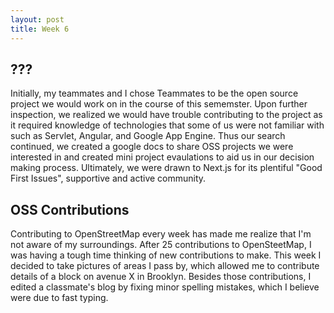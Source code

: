 ```yaml
---
layout: post
title: Week 6
---
```


??? 
---
Initially, my teammates and I chose Teammates to be the open source project we would work on in the course of this sememster. Upon further inspection, we realized we would have trouble contributing to the project as it required knowledge of technologies that some of us were not familiar with such as Servlet, Angular, and Google App Engine. Thus our search continued, we created a google docs to share OSS projects we were interested in and created mini project evaulations to aid us in our decision making process. Ultimately, we were drawn to Next.js for its plentiful "Good First Issues", supportive and active community. 

OSS Contributions
---
Contributing to OpenStreetMap every week has made me realize that I'm not aware of my surroundings. After 25 contributions to OpenSteetMap, I was having a tough time thinking of new contributions to make. This week I decided to take pictures of areas I pass by, which allowed me to contribute details of a block on avenue X in Brooklyn. Besides those contributions, I edited a classmate's blog by fixing minor spelling mistakes, which I believe were due to fast typing.
